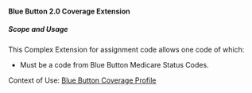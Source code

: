 #### Blue Button 2.0 Coverage Extension


##### Scope and Usage

This Complex Extension for assignment code allows one code of which:

* Must be a code from Blue Button Medicare Status Codes.

Context of Use: [Blue Button Coverage Profile]({{site.data.structuredefinitions.bluebutton-coverage.path}})